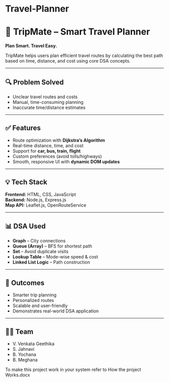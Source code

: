 # Travel-Planner
# 🚗 TripMate – Smart Travel Planner

**Plan Smart. Travel Easy.**

TripMate helps users plan efficient travel routes by calculating the best path based on time, distance, and cost using core DSA concepts.

---

## 🔍 Problem Solved

- Unclear travel routes and costs  
- Manual, time-consuming planning  
- Inaccurate time/distance estimates  

---

## ✅ Features

- Route optimization with **Dijkstra’s Algorithm**  
- Real-time distance, time, and cost  
- Support for **car, bus, train, flight**  
- Custom preferences (avoid tolls/highways)  
- Smooth, responsive UI with **dynamic DOM updates**  

---

## 💡 Tech Stack

**Frontend:** HTML, CSS, JavaScript  
**Backend:** Node.js, Express.js  
**Map API:** Leaflet.js, OpenRouteService  

---

## 📊 DSA Used

- **Graph** – City connections  
- **Queue (Array)** – BFS for shortest path  
- **Set** – Avoid duplicate visits  
- **Lookup Table** – Mode-wise speed & cost  
- **Linked List Logic** – Path construction  

---

## 🎯 Outcomes

- Smarter trip planning  
- Personalized routes  
- Scalable and user-friendly  
- Demonstrates real-world DSA application  

---

## 👨‍💻 Team

- V. Venkata Geethika  
- S. Jahnavi  
- B. Yochana  
- B. Meghana  

To make this project work in your system refer to How the project Works.docx
